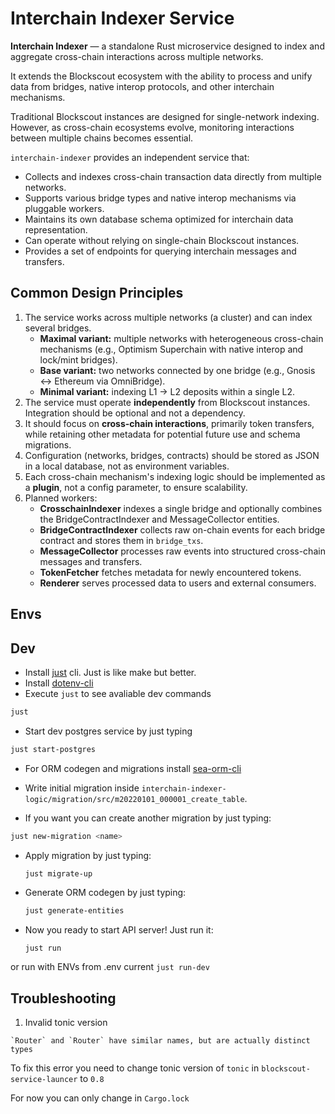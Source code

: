 Interchain Indexer Service
===

**Interchain Indexer** — a standalone Rust microservice designed to index and aggregate cross-chain interactions across multiple networks.

It extends the Blockscout ecosystem with the ability to process and unify data from bridges, native interop protocols, and other interchain mechanisms.

Traditional Blockscout instances are designed for single-network indexing.  
However, as cross-chain ecosystems evolve, monitoring interactions between multiple chains becomes essential.

`interchain-indexer` provides an independent service that:
- Collects and indexes cross-chain transaction data directly from multiple networks.
- Supports various bridge types and native interop mechanisms via pluggable workers.
- Maintains its own database schema optimized for interchain data representation.
- Can operate without relying on single-chain Blockscout instances.
- Provides a set of endpoints for querying interchain messages and transfers.

## Common Design Principles

1. The service works across multiple networks (a cluster) and can index several bridges.
    - **Maximal variant:** multiple networks with heterogeneous cross-chain mechanisms (e.g., Optimism Superchain with native interop and lock/mint bridges).
    - **Base variant:** two networks connected by one bridge (e.g., Gnosis ↔ Ethereum via OmniBridge).
    - **Minimal variant:** indexing L1 → L2 deposits within a single L2.
2. The service must operate **independently** from Blockscout instances. Integration should be optional and not a dependency.
3. It should focus on **cross-chain interactions**, primarily token transfers, while retaining other metadata for potential future use and schema migrations.
4. Configuration (networks, bridges, contracts) should be stored as JSON in a local database, not as environment variables.
5. Each cross-chain mechanism's indexing logic should be implemented as a **plugin**, not a config parameter, to ensure scalability.
6. Planned workers:
    - **CrosschainIndexer** indexes a single bridge and optionally combines the BridgeContractIndexer and MessageCollector entities.
    - **BridgeContractIndexer** collects raw on-chain events for each bridge contract and stores them in `bridge_txs`.
    - **MessageCollector** processes raw events into structured cross-chain messages and transfers.
    - **TokenFetcher** fetches metadata for newly encountered tokens.
    - **Renderer** serves processed data to users and external consumers.

## Envs

[anchor]: <> (anchors.envs.start)
[anchor]: <> (anchors.envs.end)

## Dev

+ Install [just](https://github.com/casey/just) cli. Just is like make but better.
+ Install [dotenv-cli](https://www.npmjs.com/package/dotenv-cli)
+ Execute `just` to see avaliable dev commands

```bash
just
```
+ Start dev postgres service by just typing

```bash
just start-postgres
```

+ For ORM codegen and migrations install [sea-orm-cli](https://www.sea-ql.org/SeaORM/docs/generate-entity/sea-orm-cli/)


+ Write initial migration inside `interchain-indexer-logic/migration/src/m20220101_000001_create_table`.
+ If you want you can create another migration by just typing:

```bash
just new-migration <name>
```
+ Apply migration by just typing:
    ```bash
    just migrate-up
    ```

+ Generate ORM codegen by just typing:

    ```bash
    just generate-entities
    ```
+ Now you ready to start API server! Just run it:
    ```
    just run
    ```
or run with ENVs from .env current
    ```
    just run-dev
    ```

## Troubleshooting

1. Invalid tonic version

```
`Router` and `Router` have similar names, but are actually distinct types
```

To fix this error you need to change tonic version of `tonic` in `blockscout-service-launcer` to `0.8`

For now you can only change in `Cargo.lock`
